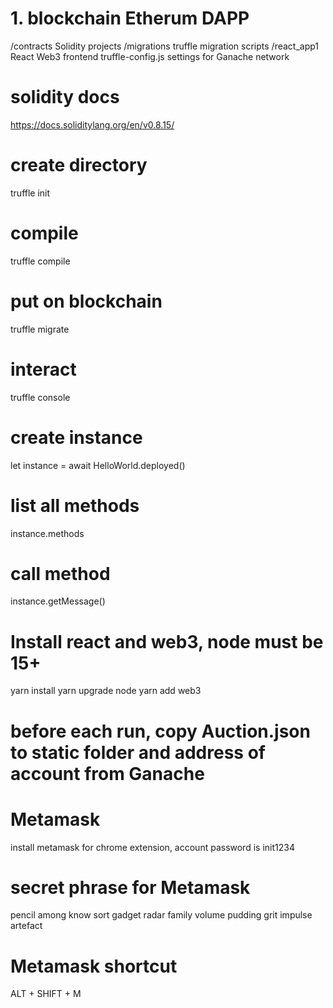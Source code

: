# 1. blockchain Etherum DAPP

/contracts Solidity projects /migrations truffle migration scripts /react_app1 React Web3 frontend truffle-config.js
settings for Ganache network

# solidity docs

https://docs.soliditylang.org/en/v0.8.15/

# create directory

truffle init

# compile

truffle compile

# put on blockchain

truffle migrate

# interact

truffle console

# create instance

let instance = await HelloWorld.deployed()

# list all methods

instance.methods

# call method

instance.getMessage()

# Install react and web3, node must be 15+

yarn install yarn upgrade node yarn add web3

# before each run, copy Auction.json to static folder and address of account from Ganache

# Metamask

install metamask for chrome extension, account password is init1234

# secret phrase for Metamask

pencil among know sort gadget radar family volume pudding grit impulse artefact

# Metamask shortcut

ALT + SHIFT + M
